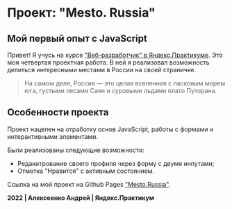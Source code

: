 # Проект: "Mesto. Russia"
## Мой первый опыт с JavaScript


Привет! Я учусь на курсе ["Веб-разработчик" в Яндекс.Практикуме](https://practicum.yandex.ru/web/?utm_source=yandex&utm_medium=cpc&utm_campaign=Yan_Sch_RF_Main_Brand-Prof_460&utm_content=sty_search:s_none:cid_68034063:gid_4759673173:kw_%D0%B2%D0%B5%D0%B1%20%D1%80%D0%B0%D0%B7%D1%80%D0%B0%D0%B1%D0%BE%D1%82%D0%BA%D0%B0%20%D1%8F%D0%BD%D0%B4%D0%B5%D0%BA%D1%81%20%D0%BF%D1%80%D0%B0%D0%BA%D1%82%D0%B8%D0%BA%D1%83%D0%BC:pid_35171221463:aid_11452426409:crid_0:rid_:p_1:pty_premium:mty_:mkw_:dty_desktop:cgcid_0:rn_%D0%9C%D0%BE%D1%81%D0%BA%D0%B2%D0%B0:rid_213&utm_term=%D0%B2%D0%B5%D0%B1%20%D1%80%D0%B0%D0%B7%D1%80%D0%B0%D0%B1%D0%BE%D1%82%D0%BA%D0%B0%20%D1%8F%D0%BD%D0%B4%D0%B5%D0%BA%D1%81%20%D0%BF%D1%80%D0%B0%D0%BA%D1%82%D0%B8%D0%BA%D1%83%D0%BC&yclid=13330672743002406911#short-program). Это моя четвертая проектная работа. В ней я реализовал возможность делиться интересными местами в России на своей страничке.

> На самом деле, Россия — это целая вселенная
> с ласковым морем юга, густыми лесами Саян
> и суровыми льдами плато Путорана.


## Особенности проекта

Проект нацелен на отработку основ JavaScript, работы с формами и интерактивными элементами.

Были реализованы следующие возможности:

* Редакитрование своего профиля через форму с двумя инпутами;
* Отметка "Нравится" с активным состоянием.

Ссылка на мой проект на Github Pages ["Mesto.Russia"](https://alekseenkoandreydev.github.io/mesto/index.html).

**2022 | Алексеенко Андрей | Яндекс.Практикум**